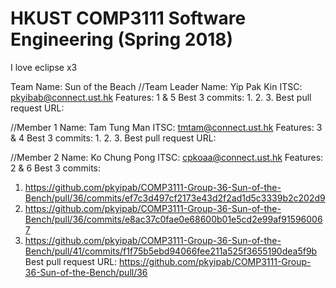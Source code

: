 # HKUST COMP3111 Software Engineering (Spring 2018)
I love eclipse x3

Team Name: Sun of the Beach
//Team Leader
Name: Yip Pak Kin
ITSC: pkyibab@connect.ust.hk
Features: 1 & 5
Best 3 commits:
1.
2.
3.
Best pull request URL:


//Member 1
Name: Tam Tung Man
ITSC: tmtam@connect.ust.hk
Features: 3 & 4
Best 3 commits:
1.
2.
3.
Best pull request URL:


//Member 2
Name: Ko Chung Pong
ITSC: cpkoaa@connect.ust.hk
Features: 2 & 6
Best 3 commits: 
1.  https://github.com/pkyipab/COMP3111-Group-36-Sun-of-the-Bench/pull/36/commits/ef7c3d497cf2173e43d2f2ad1d5c3339b2c202d9
2.  https://github.com/pkyipab/COMP3111-Group-36-Sun-of-the-Bench/pull/36/commits/e8ac37c0fae0e68600b01e5cd2e99af915960067
3.  https://github.com/pkyipab/COMP3111-Group-36-Sun-of-the-Bench/pull/41/commits/f1f75b5ebd94066fee211a525f3655190dea5f9b
Best pull request URL: https://github.com/pkyipab/COMP3111-Group-36-Sun-of-the-Bench/pull/36
